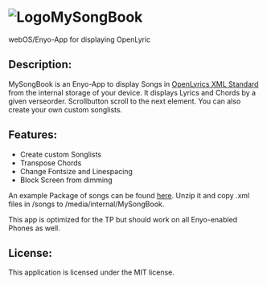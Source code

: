 
![Logo](https://github.com/michote/MySongBook/raw/master/mysongbook.application/images/icon48.png "Logo")MySongBook
==========
webOS/Enyo-App for displaying OpenLyric

Description:
------------
MySongBook is an Enyo-App to display Songs in [OpenLyrics XML Standard](http://openlyrics.info/) from the internal storage of your device. 
It displays Lyrics and Chords by a given verseorder.
Scrollbutton scroll to the next element.
You can also create your own custom songlists.

Features:
---------
* Create custom Songlists
* Transpose Chords
* Change Fontsize and Linespacing
* Block Screen from dimming

An example Package of songs can be found [here](http://openlyrics.googlecode.com/files/openlyrics-0.8.zip).
Unzip it and copy .xml files in /songs to /media/internal/MySongBook.

This app is optimized for the TP but should work on all Enyo-enabled Phones as well.

License:
--------
This application is licensed under the MIT license.